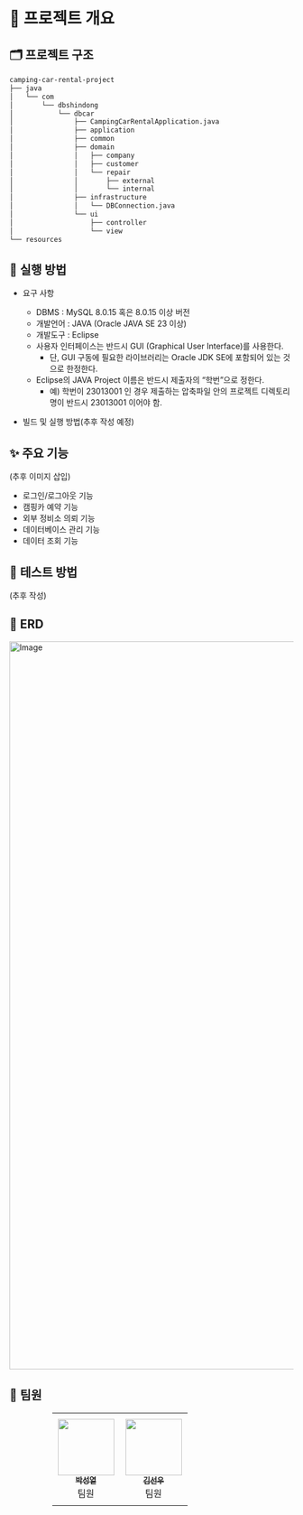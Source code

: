# 📌 프로젝트 개요

## 🗂️ 프로젝트 구조

```markdown
camping-car-rental-project
├── java
│   └── com
│       └── dbshindong
│           └── dbcar
│               ├── CampingCarRentalApplication.java
│               ├── application
│               ├── common
│               ├── domain
│               │   ├── company
│               │   ├── customer
│               │   └── repair
│               │       ├── external
│               │       └── internal
│               ├── infrastructure
│               │   └── DBConnection.java
│               └── ui
│                   ├── controller
│                   └── view
└── resources

```

## 🚀 실행 방법

- 요구 사항
    - DBMS : MySQL 8.0.15 혹은 8.0.15 이상 버전
    - 개발언어 : JAVA (Oracle JAVA SE 23 이상)
    - 개발도구 : Eclipse
    - 사용자 인터페이스는 반드시 GUI (Graphical User Interface)를 사용한다.
        - 단, GUI 구동에 필요한 라이브러리는 Oracle JDK SE에 포함되어 있는 것으로 한정한다.
    - Eclipse의 JAVA Project 이름은 반드시 제출자의 “학번”으로 정한다.
        - 예) 학번이 23013001 인 경우 제출하는 압축파일 안의 프로젝트 디렉토리 명이 반드시 23013001 이어야 함.
    
- 빌드 및 실행 방법(추후 작성 예정)

## ✨ 주요 기능

(추후 이미지 삽입)

- 로그인/로그아웃 기능
- 캠핑카 예약 기능
- 외부 정비소 의뢰 기능
- 데이터베이스 관리 기능
- 데이터 조회 기능

## 🧪 테스트 방법

(추후 작성)

## 💽 ERD

<img width="1290" alt="Image" src="https://github.com/user-attachments/assets/11c95873-2589-4104-9294-9373edc641ff" />

## **👥 팀원**

<div align="center">
<table style="border-collapse: collapse; width: 70%;">
<tr>
<td align="center" style="padding: 10px;"><a href="https://github.com/yeo-li"><img src="https://avatars.githubusercontent.com/u/81564503?v=4" width="100px;" alt=""/><br /><sub><b>박성열</b></sub></a><br />팀원</td>

<td align="center" style="padding: 10px;"><a href="{깃허브주소}"><img src="{깃허브 프로필 이미지 주소}" width="100px;" alt=""/><br /><sub><b>김선우</b></sub></a><br />팀원</td>

</tr>
</table>
</div>
